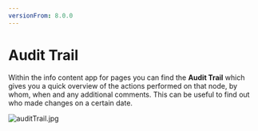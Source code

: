 ```yaml
---
versionFrom: 8.0.0
---
```


# Audit Trail

Within the info content app for pages you can find the **Audit Trail**  which gives you a quick overview of the actions performed on that node, by whom, when and any additional comments. This can be useful to find out who made changes on a certain date.

![auditTrail.jpg](images/auditTrail-v8.jpg)
